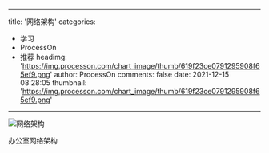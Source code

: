 
---
title: '网络架构'
categories: 
 - 学习
 - ProcessOn
 - 推荐
headimg: 'https://img.processon.com/chart_image/thumb/619f23ce0791295908f65ef9.png'
author: ProcessOn
comments: false
date: 2021-12-15 08:28:05
thumbnail: 'https://img.processon.com/chart_image/thumb/619f23ce0791295908f65ef9.png'
---

<div>   
<img class="thumb" alt="网络架构" src="https://img.processon.com/chart_image/thumb/619f23ce0791295908f65ef9.png" referrerpolicy="no-referrer">
<p>办公室网络架构</p>  
</div>
            
